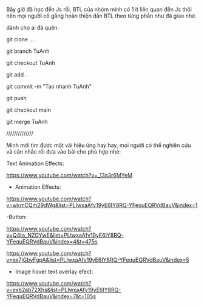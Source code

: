 Bây giờ đã học đến Js rồi, BTL của nhóm mình có 1 ít liên quan đến Js thôi nên mọi người cố gắng hoàn thiện dần BTL theo từng phần như đã giao nhé.

dành cho ai đã quên:

git clone ...

git branch TuAnh

git checkout TuAnh

git add .

git commit -m "Tao nhanh TuAnh"

git push 

git checkout main

git merge TuAnh

//////////////

Minh mới tìm được một vài hiệu ứng hay hay, mọi người có thể  nghiên cứu và cân nhắc rồi đưa vào bài cho phù hợp nhé:

Text Animation Effects:

https://www.youtube.com/watch?v=_13a3r6MYeM

- Animation Effects: 

https://www.youtube.com/watch?v=wkmCQm29dWg&list=PLIwxaAfv19yE6IY8RQ-YFequEQRVdBauV&index=1

-Button: 

https://www.youtube.com/watch?v=Q4ta_NZOYwE&list=PLIwxaAfv19yE6IY8RQ-YFequEQRVdBauV&index=4&t=475s

https://www.youtube.com/watch?v=ex7jGbyFgpA&list=PLIwxaAfv19yE6IY8RQ-YFequEQRVdBauV&index=5

- Image hover text overlay efect:

https://www.youtube.com/watch?v=exb2ab72Xhs&list=PLIwxaAfv19yE6IY8RQ-YFequEQRVdBauV&index=7&t=105s

